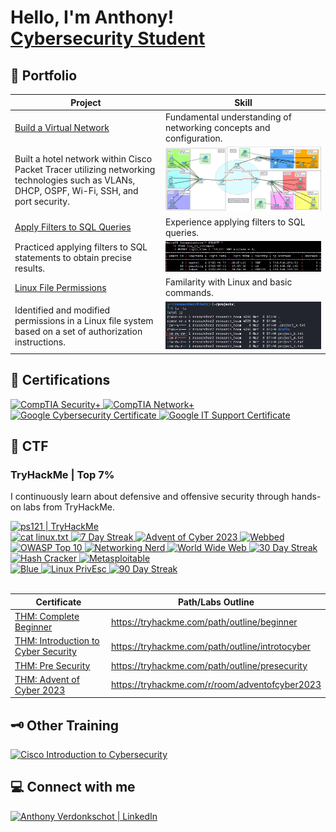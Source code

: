 <h1> Hello, I'm Anthony!<br>
    <a href="https://www.linkedin.com/in/anthonyverdonkschot"> Cybersecurity Student</a>
</h1>

<h2>📂 Portfolio </h2>

| Project | Skill |
| ----------- | ----------- |
|[Build a Virtual Network](https://github.com/anthonyverdonkschot/build_a_virtual_network) | Fundamental understanding of networking concepts and configuration.
Built a hotel network within Cisco Packet Tracer utilizing networking technologies such as VLANs, DHCP, OSPF, Wi-Fi, SSH, and port security. | <a href="https://github.com/anthonyverdonkschot/build_a_virtual_network#conclusion"> <img src="https://github.com/anthonyverdonkschot/build_a_virtual_network/blob/main/images/PacketTracer_vJjqOQJD3a.png" width="100%"> </a> 
|[Apply Filters to SQL Queries](https://github.com/anthonyverdonkschot/apply_filters_to_sql_queries) | Experience applying filters to SQL queries.
 Practiced applying filters to SQL statements to obtain precise results. | <a href="https://github.com/anthonyverdonkschot/apply_filters_to_sql_queries#project-scenario"> <img src="https://github.com/anthonyverdonkschot/apply_filters_to_sql_queries/blob/main/images/SQL_1.png" width="100%"> </a>
|[Linux File Permissions](https://github.com/anthonyverdonkschot/linux_file_permissions) | Familarity with Linux and basic commands.
| Identified and modified permissions in a Linux file system based on a set of authorization instructions. | <a href="https://github.com/anthonyverdonkschot/linux_file_permissions#describe-the-permissions-string"> <img src="https://github.com/anthonyverdonkschot/linux_file_permissions/blob/main/images/LFP_3.png" width="100%"> </a>

<h2>📑 Certifications</h2>

<div>
    <a href="https://www.credly.com/badges/c12ed078-b84a-4832-9d4e-c9ba244b8abc/public_url">
      <img src="https://images.credly.com/size/340x340/images/74790a75-8451-400a-8536-92d792c5184a/CompTIA_Security_2Bce.png" width="90" alt="CompTIA Security+"/>
    </a>
    <a href="https://www.credly.com/badges/529628cb-a3ad-4121-831e-92b4c5b34a1e">
      <img src="https://images.credly.com/size/340x340/images/e1fc05b2-959b-45a4-8d20-124b1df121fe/CompTIA_Network_2Bce.png" width="90" alt="CompTIA Network+"/>
    </a>
    <a href="https://www.credly.com/badges/571d6757-59b1-4936-ba82-7c80f4414b04/public_url">
      <img src="https://images.credly.com/size/340x340/images/0bf0f2da-a699-4c82-82e2-56dcf1f2e1c7/image.png" width="105" alt="Google Cybersecurity Certificate"/>
    </a>
    <a href="https://www.credly.com/badges/7de91c6b-2bfe-438e-aeac-d25183aa987f/linked_in_profile">
      <img src="https://images.credly.com/size/340x340/images/fb97a12f-c0f1-4f37-9b7d-4a830199fe84/GCC_badge_IT_Support_1000x1000.png" width="100" alt="Google IT Support Certificate"/>
    </a>
</div>

<h2>🚩 CTF</h2>

### TryHackMe | Top 7%<br>
I continuously learn about defensive and offensive security through hands-on labs from TryHackMe.

 <a href="https://tryhackme.com/p/ps121">
    <img src="https://tryhackme-badges.s3.amazonaws.com/ps121.png" alt="ps121 | TryHackMe">
</a><br>
<a href="https://tryhackme.com/ps121/badges/terminaled">
    <img height="22" width="22" src="https://tryhackme.com/img/badges/linux.svg"
    alt="cat linux.txt">
</a>
<a href="https://tryhackme.com/ps121/badges/7-day-streak">
    <img height="22" width="22" src="https://tryhackme.com/img/badges/streak7.svg"
    alt="7 Day Streak">
</a>
<a href="https://tryhackme.com/ps121/badges/adventofcyber5">
    <img height="22" width="22" src="https://tryhackme.com/img/badges/adventofcyber5.svg"
    alt="Advent of Cyber 2023">
</a>
<a href="https://tryhackme.com/ps121/badges/web-fund">
    <img height="22" width="22" src="https://tryhackme.com/img/badges/webbed.svg"
    alt="Webbed">
</a>
<a href="https://tryhackme.com/ps121/badges/owasp-10">
    <img height="22" width="22" src="https://tryhackme.com/img/badges/owasptop10.svg"
    alt="OWASP Top 10">
</a>
<a href="https://tryhackme.com/ps121/badges/network-fundamentals">
    <img height="22" width="22" src="https://tryhackme.com/img/badges/networkfundamentals.svg"
    alt="Networking Nerd">
</a>
<a href="https://tryhackme.com/ps121/badges/world-wide-web">
    <img height="22" width="22" src="https://tryhackme.com/img/badges/howthewebworks.svg"
    alt="World Wide Web">
</a>
<a href="https://tryhackme.com/ps121/badges/30-day-streak">
    <img height="22" width="22" src="https://tryhackme.com/img/badges/streak30.svg"
    alt="30 Day Streak">
</a>
<a href="https://tryhackme.com/ps121/badges/hash-cracker">
    <img height="22" width="22" src="https://tryhackme.com/img/badges/hashcracker.svg"
    alt="Hash Cracker">
</a>
<a href="https://tryhackme.com/ps121/badges/metasploitable">
    <img height="22" width="22" src="https://tryhackme.com/img/badges/metasploit.svg"
    alt="Metasploitable">
</a>
<br>
<a href="https://tryhackme.com/ps121/badges/blue">
    <img height="22" width="22" src="https://tryhackme.com/img/badges/blue.svg"
    alt="Blue">
</a>
<a href="https://tryhackme.com/ps121/badges/linux-privesc">
    <img height="22" width="22" src="https://tryhackme.com/img/badges/linuxprivesc.svg"
    alt="Linux PrivEsc">
</a>
<a href="https://tryhackme.com/ps121/badges/90-day-streak">
    <img height="22" width="22" src="https://tryhackme.com/img/badges/streak90.svg"
    alt="90 Day Streak">
</a><br><br>

| Certificate | Path/Labs Outline |
| ----------- | ----------- |
| [THM: Complete Beginner](https://tryhackme-certificates.s3-eu-west-1.amazonaws.com/THM-37MLBAJM40.png) | https://tryhackme.com/path/outline/beginner
| [THM: Introduction to Cyber Security](https://tryhackme-certificates.s3-eu-west-1.amazonaws.com/THM-ZIPDIIJTAS.png) | https://tryhackme.com/path/outline/introtocyber
| [THM: Pre Security](https://tryhackme-certificates.s3-eu-west-1.amazonaws.com/THM-ZDHDVLEWPW.png) | https://tryhackme.com/path/outline/presecurity
| [THM: Advent of Cyber 2023](https://tryhackme-certificates.s3-eu-west-1.amazonaws.com/THM-WBGXGZT13S.png) | https://tryhackme.com/r/room/adventofcyber2023

<h2>🗝️ Other Training</h2>

<a href="https://www.credly.com/badges/a3ea9423-54c1-4af1-8721-1551cf8f1e6a/public_url">
    <img src="https://images.credly.com/size/340x340/images/af8c6b4e-fc31-47c4-8dcb-eb7a2065dc5b/I2CS__1_.png" width="90" alt="Cisco Introduction to Cybersecurity"/>
</a>

<h2>💻 Connect with me</h2>

<!-- https://github.com/simple-icons/simple-icons?tab=readme-ov-file !-->
<a href="https://www.linkedin.com/in/anthonyverdonkschot">
    <img height="22" width="22"  alt="Anthony Verdonkschot | LinkedIn" src="https://cdn.simpleicons.org/linkedin/grey">
</a>
